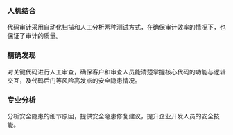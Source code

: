 
### 人机结合
代码审计采用自动化扫描和人工分析两种测试方式，在确保审计效率的情况下，也保证了审计的质量。

### 精确发现
对关键代码进行人工审查，确保客户和审查人员能清楚掌握核心代码的功能与逻辑交互，及代码后门等风险高发点的安全隐患情况。

### 专业分析
分析安全隐患的细节原因，提供安全隐患修复建议，提升企业开发人员的安全技能。
